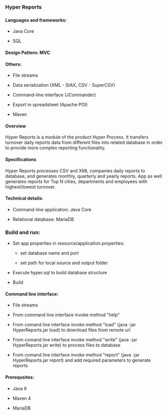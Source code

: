 <h3>Hyper Reports<h3>

<h4> Languages and frameworks:</h4>

 - Java Core  
 
 - SQL  
 

<h4> Design Pattern: MVC</h4>

<h4> Others: </h4>

- File streams
 
- Data serialization (XML - StAX, CSV - SuperCSV)  
    
- Command-line interface (JCommander)  

- Export in spreadsheet (Apache POI)  
    
- Maven  

<h4> Overview</h4>
Hyper Reports is a module of the product Hyper Process. It transfers turnover daily reports data from different files into related database in order to provide more complex reporting functionality.  

<h4> Specifications</h4>
Hyper Reports processes CSV and XML companies daily reports to database, and generates monthly, quarterly and yearly reports. App as well generates reports for Top N cities, departments and employees with highest/lowest turnover.  

<h4> Technical details:</h4>

- Command-line application: Java Core  

- Relational database: MariaDB  

<h3> Build and run: </h3>

- Set app properties in resource/application.properties:  
 
    - set database name and port  
    
    - set path for local source and output folder  

- Execute hyper.sql to build database structure  

- Build  

<h4> Command line interface:</h4>  

- File streams

- From command line interface invoke method "help"  

- From comand line interface invoke method "load" (java -jar HyperReports.jar load) to download files from remote url  

- From comand line interface invoke method "write" (java -jar HyperReports.jar write) to process files to database  

- From comand line interface invoke method "report" (java -jar HyperReports.jar report) and add required parameters to generate reports  


<h4> Prerequsites:</h4>  

- Java 8  

- Maven 4  

- MariaDB  